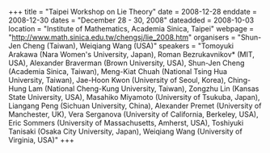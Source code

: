+++
title = "Taipei Workshop on Lie Theory"
date = 2008-12-28
enddate = 2008-12-30
dates = "December 28 - 30, 2008"
dateadded = 2008-10-03
location = "Institute of Mathematics, Academia Sinica, Taipei"
webpage = "http://www.math.sinica.edu.tw/chengsj/lie_2008.htm"
organisers = "Shun-Jen Cheng (Taiwan), Weiqiang Wang (USA)"
speakers = "Tomoyuki Arakawa (Nara Women's University, Japan), Roman Bezrukavnikov* (MIT, USA), Alexander Braverman (Brown University, USA), Shun-Jen Cheng (Academia Sinica, Taiwan), Meng-Kiat Chuah (National Tsing Hua University, Taiwan), Jae-Hoon Kwon (University of Seoul, Korea), Ching-Hung Lam (National Cheng-Kung University, Taiwan), Zongzhu Lin (Kansas State University, USA),  Masahiko Miyamoto (University of Tsukuba, Japan), Liangang Peng (Sichuan University, China), Alexander Premet (University of Manchester, UK), Vera Serganova (University of California, Berkeley, USA), Eric Sommers (University of Massachusetts, Amherst, USA), Toshiyuki Tanisaki (Osaka City University, Japan), Weiqiang Wang (University of Virginia, USA)"
+++
